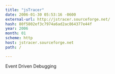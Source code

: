 ```yaml
---
title: "jsTracer"
date: 2006-01-30 05:53:16 -0600
external-url: http://jstracer.sourceforge.net/
hash: 80f5802ef3c7974a6ad2ac864377e44f
year: 2006
month: 01
scheme: http
host: jstracer.sourceforge.net
path: /

---
```


Event Driven Debugging
